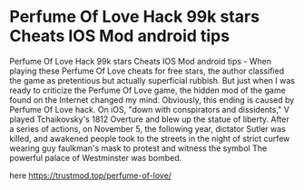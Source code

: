 # Perfume Of Love Hack 99k stars Cheats IOS Mod android tips

Perfume Of Love Hack 99k stars Cheats IOS Mod android tips - When playing these Perfume Of Love cheats for free stars, the author classified the game as pretentious but actually superficial rubbish. But just when I was ready to criticize the Perfume Of Love game, the hidden mod of the game found on the Internet changed my mind. Obviously, this ending is caused by Perfume Of Love hack. On iOS, "down with conspirators and dissidents," V played Tchaikovsky's 1812 Overture and blew up the statue of liberty. After a series of actions, on November 5, the following year, dictator Sutler was killed, and awakened people took to the streets in the night of strict curfew wearing guy faulkman's mask to protest and witness the symbol The powerful palace of Westminster was bombed. 

here https://trustmod.top/perfume-of-love/
